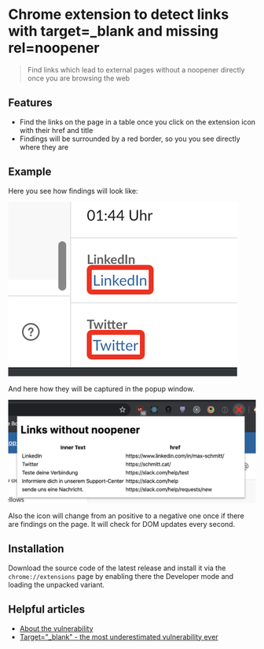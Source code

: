 # Chrome extension to detect links with target=_blank and missing rel=noopener

> Find links which lead to external pages without a noopener directly once you are browsing the web

## Features

- Find the links on the page in a table once you click on the extension icon with their href and title
- Findings will be surrounded by a red border, so you you see directly where they are

## Example

Here you see how findings will look like:

![Example of highlighted links](./docs-images/highlighted-links.png)

And here how they will be captured in the popup window.

![Example of how the popup will look like](./docs-images/popup.png)

Also the icon will change from an positive to a negative one once if there are findings on the page. It will check for DOM updates every second.

## Installation

Download the source code of the latest release and install it via the `chrome://extensions` page by enabling there the Developer mode and loading the unpacked variant.

## Helpful articles

- [About the vulnerability](https://mathiasbynens.github.io/rel-noopener/)
- [Target="_blank" - the most underestimated vulnerability ever](https://www.jitbit.com/alexblog/256-targetblank---the-most-underestimated-vulnerability-ever/)
